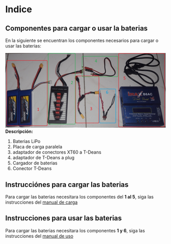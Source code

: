 # Indice

## Componentes para cargar o usar la baterias

En la siguiente se encuentran los componentes necesarios para cargar o usar las baterias:

![elementos](https://github.com/cap-repositories/Devices/blob/main/Baterias/Imagenes/Elementos.jpg "elementos para cargar las baterias")
**Descripción:**
1. Baterias LiPo
2. Placa de carga paralela
3. adaptador de conectores XT60 a T-Deans
4. adaptador de T-Deans a plug
5. Cargador de baterias
6. Conector T-Deans

## Instrucciónes para cargar las baterias
Para cargar las baterias necesitara los componentes del **1 al 5**, siga las instrucciones del [manual de carga](https://github.com/cap-repositories/Devices/blob/main/Baterias/manual_carga.md)
## Instrucciones para usar las baterias
Para cargar las baterias necesitara los componentes **1 y 6**, siga las instrucciones del [manual de uso](https://github.com/cap-repositories/Devices/blob/main/Baterias/manual_uso.md)
